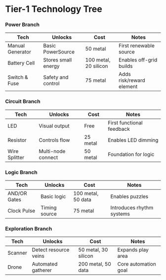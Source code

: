 # Tier-1 Technology Tree

### Power Branch
| Tech | Unlocks | Cost | Notes |
|------|----------|------|------|
| Manual Generator | Basic PowerSource | 50 metal | First renewable source |
| Battery Cell | Stores small energy | 100 metal, 20 silicon | Enables off-grid builds |
| Switch & Fuse | Safety and control | 75 metal | Adds risk/reward element |

### Circuit Branch
| Tech | Unlocks | Cost | Notes |
|------|----------|------|------|
| LED | Visual output | Free | First functional feedback |
| Resistor | Controls flow | 25 metal | Enables LED dimming |
| Wire Splitter | Multi-node connect | 50 metal | Foundation for logic |

### Logic Branch
| Tech | Unlocks | Cost | Notes |
|------|----------|------|------|
| AND/OR Gates | Basic logic | 100 metal, 50 data | Enables puzzles |
| Clock Pulse | Timing source | 75 metal | Introduces rhythm systems |

### Exploration Branch
| Tech | Unlocks | Cost | Notes |
|------|----------|------|------|
| Scanner | Detect resource veins | 50 metal, 30 silicon | Expands play area |
| Drone | Automated gatherer | 200 metal, 50 data | Core automation goal |
